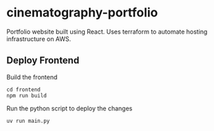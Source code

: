 # cinematography-portfolio

Portfolio website built using React. Uses terraform to automate hosting infrastructure on AWS.

## Deploy Frontend

Build the frontend

```console
cd frontend
npm run build
```

Run the python script to deploy the changes

```console
uv run main.py
```
